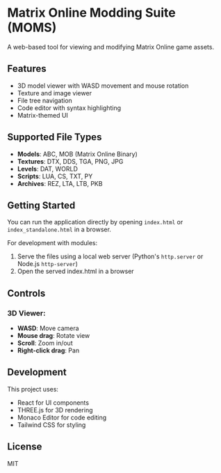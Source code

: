 # Matrix Online Modding Suite (MOMS)

A web-based tool for viewing and modifying Matrix Online game assets.

## Features

- 3D model viewer with WASD movement and mouse rotation
- Texture and image viewer
- File tree navigation
- Code editor with syntax highlighting
- Matrix-themed UI

## Supported File Types

- **Models**: ABC, MOB (Matrix Online Binary)
- **Textures**: DTX, DDS, TGA, PNG, JPG
- **Levels**: DAT, WORLD
- **Scripts**: LUA, CS, TXT, PY
- **Archives**: REZ, LTA, LTB, PKB

## Getting Started

You can run the application directly by opening `index.html` or `index_standalone.html` in a browser.

For development with modules:
1. Serve the files using a local web server (Python's `http.server` or Node.js `http-server`)
2. Open the served index.html in a browser

## Controls

### 3D Viewer:
- **WASD**: Move camera
- **Mouse drag**: Rotate view
- **Scroll**: Zoom in/out
- **Right-click drag**: Pan

## Development

This project uses:
- React for UI components
- THREE.js for 3D rendering
- Monaco Editor for code editing
- Tailwind CSS for styling

## License

MIT